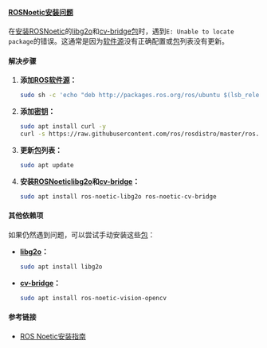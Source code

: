 

#### [ROS](https://zh.wikipedia.org/wiki/ROS)[Noetic](https://zh.wikipedia.org/wiki/Noetic)[安装问题](https://zh.wikipedia.org/wiki/安装问题)

在[安装](https://zh.wikipedia.org/wiki/安装)[ROS](https://zh.wikipedia.org/wiki/ROS)[Noetic](https://zh.wikipedia.org/wiki/Noetic)的[libg2o](https://zh.wikipedia.org/wiki/libg2o)和[cv-bridge](https://zh.wikipedia.org/wiki/cv-bridge)[包](https://zh.wikipedia.org/wiki/包)时，遇到`E: Unable to locate package`的错误。这通常是因为[软件源](https://zh.wikipedia.org/wiki/软件源)没有正确配置或[包](https://zh.wikipedia.org/wiki/包)列表没有更新。

#### 解决步骤

1. **添加[ROS](https://zh.wikipedia.org/wiki/ROS)[软件源](https://zh.wikipedia.org/wiki/软件源)：**

    ```bash
    sudo sh -c 'echo "deb http://packages.ros.org/ros/ubuntu $(lsb_release -cs) main" > /etc/apt/sources.list.d/ros-latest.list'
    ```

2. **添加[密钥](https://zh.wikipedia.org/wiki/密钥)：**

    ```bash
    sudo apt install curl -y
    curl -s https://raw.githubusercontent.com/ros/rosdistro/master/ros.asc | sudo apt-key add -
    ```

3. **更新[包](https://zh.wikipedia.org/wiki/包)列表：**

    ```bash
    sudo apt update
    ```

4. **安装[ROS](https://zh.wikipedia.org/wiki/ROS)[Noetic](https://zh.wikipedia.org/wiki/Noetic)[libg2o](https://zh.wikipedia.org/wiki/libg2o)和[cv-bridge](https://zh.wikipedia.org/wiki/cv-bridge)：**

    ```bash
    sudo apt install ros-noetic-libg2o ros-noetic-cv-bridge
    ```

#### 其他依赖项

如果仍然遇到问题，可以尝试手动安装这些[包](https://zh.wikipedia.org/wiki/包)：

- **[libg2o](https://zh.wikipedia.org/wiki/libg2o)：**

    ```bash
    sudo apt install libg2o
    ```

- **[cv-bridge](https://zh.wikipedia.org/wiki/cv-bridge)：**

    ```bash
    sudo apt install ros-noetic-vision-opencv
    ```

#### 参考链接

- [ROS Noetic安装指南](http://wiki.ros.org/noetic/Installation/Ubuntu)

